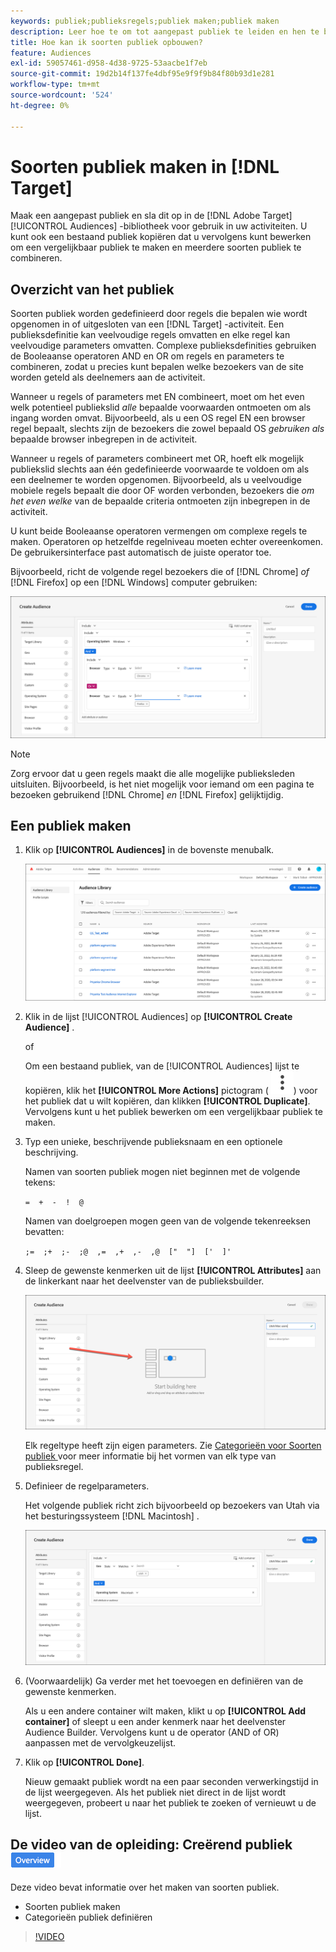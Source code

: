 ```yaml
---
keywords: publiek;publieksregels;publiek maken;publiek maken
description: Leer hoe te om tot aangepast publiek te leiden en hen te bewaren aan de  [!DNL Adobe Target] [!UICONTROL Audiences] bibliotheek voor gebruik in activiteiten.
title: Hoe kan ik soorten publiek opbouwen?
feature: Audiences
exl-id: 59057461-d958-4d38-9725-53aacbe1f7eb
source-git-commit: 19d2b14f137fe4dbf95e9f9f9b84f80b93d1e281
workflow-type: tm+mt
source-wordcount: '524'
ht-degree: 0%

---
```


# Soorten publiek maken in [!DNL Target]

Maak een aangepast publiek en sla dit op in de [!DNL Adobe Target] [!UICONTROL Audiences] -bibliotheek voor gebruik in uw activiteiten. U kunt ook een bestaand publiek kopiëren dat u vervolgens kunt bewerken om een vergelijkbaar publiek te maken en meerdere soorten publiek te combineren.

## Overzicht van het publiek

Soorten publiek worden gedefinieerd door regels die bepalen wie wordt opgenomen in of uitgesloten van een [!DNL Target] -activiteit. Een publieksdefinitie kan veelvoudige regels omvatten en elke regel kan veelvoudige parameters omvatten. Complexe publieksdefinities gebruiken de Booleaanse operatoren AND en OR om regels en parameters te combineren, zodat u precies kunt bepalen welke bezoekers van de site worden geteld als deelnemers aan de activiteit.

Wanneer u regels of parameters met EN combineert, moet om het even welk potentieel publiekslid *alle* bepaalde voorwaarden ontmoeten om als ingang worden omvat. Bijvoorbeeld, als u een OS regel EN een browser regel bepaalt, slechts zijn de bezoekers die zowel bepaald OS *gebruiken als* bepaalde browser inbegrepen in de activiteit.

Wanneer u regels of parameters combineert met OR, hoeft elk mogelijk publiekslid slechts aan één gedefinieerde voorwaarde te voldoen om als een deelnemer te worden opgenomen. Bijvoorbeeld, als u veelvoudige mobiele regels bepaalt die door OF worden verbonden, bezoekers die *om het even welke* van de bepaalde criteria ontmoeten zijn inbegrepen in de activiteit.

U kunt beide Booleaanse operatoren vermengen om complexe regels te maken. Operatoren op hetzelfde regelniveau moeten echter overeenkomen. De gebruikersinterface past automatisch de juiste operator toe.

Bijvoorbeeld, richt de volgende regel bezoekers die of [!DNL Chrome] *of* [!DNL Firefox] op een [!DNL Windows] computer gebruiken:

![ creeer publiek ](assets/audience_create.png)

>[!NOTE]
>
>Zorg ervoor dat u geen regels maakt die alle mogelijke publieksleden uitsluiten. Bijvoorbeeld, is het niet mogelijk voor iemand om een pagina te bezoeken gebruikend [!DNL Chrome] *en* [!DNL Firefox] gelijktijdig.

## Een publiek maken

1. Klik op **[!UICONTROL Audiences]** in de bovenste menubalk.

   ![ publiek_list beeld ](assets/audiences_list.png)

1. Klik in de lijst [!UICONTROL Audiences] op **[!UICONTROL Create Audience]** .

   of

   Om een bestaand publiek, van de [!UICONTROL Audiences] lijst te kopiëren, klik het **[!UICONTROL More Actions]** pictogram ( ![ Meer pictogram van Acties ](/help/main/assets/icons/MoreSmallListVert.svg)) voor het publiek dat u wilt kopiëren, dan klikken **[!UICONTROL Duplicate]**. Vervolgens kunt u het publiek bewerken om een vergelijkbaar publiek te maken.

1. Typ een unieke, beschrijvende publieksnaam en een optionele beschrijving.

   Namen van soorten publiek mogen niet beginnen met de volgende tekens:

   `=  +  -  !  @`

   Namen van doelgroepen mogen geen van de volgende tekenreeksen bevatten:

   `;=  ;+  ;-  ;@  ,=  ,+  ,-  ,@  ["  "]  ['  ]'`

1. Sleep de gewenste kenmerken uit de lijst **[!UICONTROL Attributes]** aan de linkerkant naar het deelvenster van de publieksbuilder.

   ![ belemmering en dalingsattributen ](assets/drag-attribute.png)

   Elk regeltype heeft zijn eigen parameters. Zie [ Categorieën voor Soorten publiek ](/help/main/c-target/c-audiences/c-target-rules/target-rules.md#concept_E3A77E42F1644503A829B5107B20880D) voor meer informatie bij het vormen van elk type van publieksregel.

1. Definieer de regelparameters.

   Het volgende publiek richt zich bijvoorbeeld op bezoekers van Utah via het besturingssysteem [!DNL Macintosh] .

   ![ Utah/Macintosh publiek ](assets/adience-builder.png)

1. (Voorwaardelijk) Ga verder met het toevoegen en definiëren van de gewenste kenmerken.

   Als u een andere container wilt maken, klikt u op **[!UICONTROL Add container]** of sleept u een ander kenmerk naar het deelvenster Audience Builder. Vervolgens kunt u de operator (AND of OR) aanpassen met de vervolgkeuzelijst.

1. Klik op **[!UICONTROL Done]**.

   Nieuw gemaakt publiek wordt na een paar seconden verwerkingstijd in de lijst weergegeven. Als het publiek niet direct in de lijst wordt weergegeven, probeert u naar het publiek te zoeken of vernieuwt u de lijst.

## De video van de opleiding: Creërend publiek ![ badge van het Overzicht ](/help/main/assets/overview.png)

Deze video bevat informatie over het maken van soorten publiek.

* Soorten publiek maken
* Categorieën publiek definiëren

>[!VIDEO](https://video.tv.adobe.com/v/17392)
